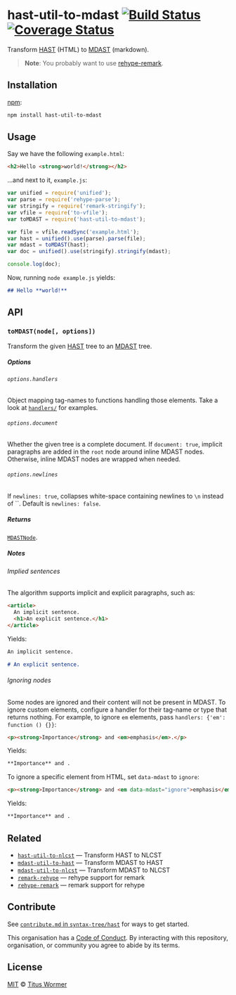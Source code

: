 # hast-util-to-mdast [![Build Status][travis-badge]][travis] [![Coverage Status][codecov-badge]][codecov]

Transform [HAST][] (HTML) to [MDAST][] (markdown).

> **Note**: You probably want to use [rehype-remark][].

## Installation

[npm][]:

```bash
npm install hast-util-to-mdast
```

## Usage

Say we have the following `example.html`:

```html
<h2>Hello <strong>world!</strong></h2>
```

…and next to it, `example.js`:

```javascript
var unified = require('unified');
var parse = require('rehype-parse');
var stringify = require('remark-stringify');
var vfile = require('to-vfile');
var toMDAST = require('hast-util-to-mdast');

var file = vfile.readSync('example.html');
var hast = unified().use(parse).parse(file);
var mdast = toMDAST(hast);
var doc = unified().use(stringify).stringify(mdast);

console.log(doc);
```

Now, running `node example.js` yields:

```markdown
## Hello **world!**
```

## API

### `toMDAST(node[, options])`

Transform the given [HAST][] tree to an [MDAST][] tree.

##### Options

###### `options.handlers`

Object mapping tag-names to functions handling those elements.
Take a look at [`handlers/`][handlers] for examples.

###### `options.document`

Whether the given tree is a complete document.  If `document: true`,
implicit paragraphs are added in the `root` node around inline MDAST nodes.
Otherwise, inline MDAST nodes are wrapped when needed.

###### `options.newlines`

If `newlines: true`, collapses white-space containing newlines to `\n` instead
of ``.  Default is `newlines: false`.

##### Returns

[`MDASTNode`][mdast].

##### Notes

###### Implied sentences

The algorithm supports implicit and explicit paragraphs, such as:

```html
<article>
  An implicit sentence.
  <h1>An explicit sentence.</h1>
</article>
```

Yields:

```markdown
An implicit sentence.

# An explicit sentence.
```

###### Ignoring nodes

Some nodes are ignored and their content will not be present in MDAST.
To ignore custom elements, configure a handler for their tag-name or type that
returns nothing.
For example, to ignore `em` elements, pass `handlers: {'em': function () {}}`:

```html
<p><strong>Importance</strong> and <em>emphasis</em>.</p>
```

Yields:

```markdown
**Importance** and .
```

To ignore a specific element from HTML, set `data-mdast` to `ignore`:

```html
<p><strong>Importance</strong> and <em data-mdast="ignore">emphasis</em>.</p>
```

Yields:

```markdown
**Importance** and .
```

## Related

*   [`hast-util-to-nlcst`](https://github.com/syntax-tree/hast-util-to-nlcst)
    — Transform HAST to NLCST
*   [`mdast-util-to-hast`](https://github.com/syntax-tree/mdast-util-to-hast)
    — Transform MDAST to HAST
*   [`mdast-util-to-nlcst`](https://github.com/syntax-tree/mdast-util-to-nlcst)
    — Transform MDAST to NLCST
*   [`remark-rehype`](https://github.com/remarkjs/remark-rehype)
    — rehype support for remark
*   [`rehype-remark`](https://github.com/rehypejs/rehype-remark)
    — remark support for rehype

## Contribute

See [`contribute.md` in `syntax-tree/hast`][contribute] for ways to get
started.

This organisation has a [Code of Conduct][coc].  By interacting with this
repository, organisation, or community you agree to abide by its terms.

## License

[MIT][license] © [Titus Wormer][author]

<!-- Definitions -->

[travis-badge]: https://img.shields.io/travis/syntax-tree/hast-util-to-mdast.svg

[travis]: https://travis-ci.org/syntax-tree/hast-util-to-mdast

[codecov-badge]: https://img.shields.io/codecov/c/github/syntax-tree/hast-util-to-mdast.svg

[codecov]: https://codecov.io/github/syntax-tree/hast-util-to-mdast

[npm]: https://docs.npmjs.com/cli/install

[license]: LICENSE

[author]: http://wooorm.com

[mdast]: https://github.com/syntax-tree/mdast

[hast]: https://github.com/syntax-tree/hast

[rehype-remark]: https://github.com/rehypejs/rehype-remark

[handlers]: https://github.com/syntax-tree/hast-util-to-mdast/tree/master/handlers

[contribute]: https://github.com/syntax-tree/hast/blob/master/contributing.md

[coc]: https://github.com/syntax-tree/hast/blob/master/code-of-conduct.md
